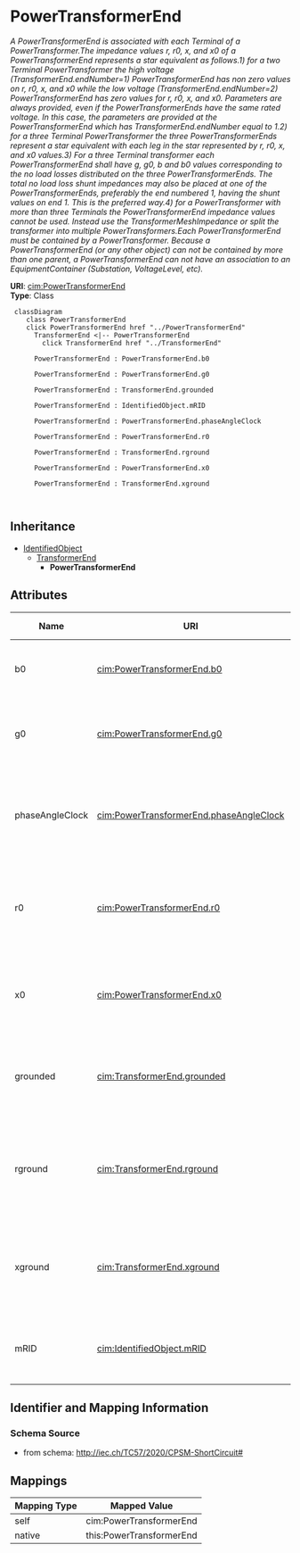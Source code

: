 # PowerTransformerEnd


_A PowerTransformerEnd is associated with each Terminal of a PowerTransformer.The impedance values r, r0, x, and x0 of a PowerTransformerEnd represents a star equivalent as follows.1) for a two Terminal PowerTransformer the high voltage (TransformerEnd.endNumber=1) PowerTransformerEnd has non zero values on r, r0, x, and x0 while the low voltage (TransformerEnd.endNumber=2) PowerTransformerEnd has zero values for r, r0, x, and x0.  Parameters are always provided, even if the PowerTransformerEnds have the same rated voltage.  In this case, the parameters are provided at the PowerTransformerEnd which has TransformerEnd.endNumber equal to 1.2) for a three Terminal PowerTransformer the three PowerTransformerEnds represent a star equivalent with each leg in the star represented by r, r0, x, and x0 values.3) For a three Terminal transformer each PowerTransformerEnd shall have g, g0, b and b0 values corresponding to the no load losses distributed on the three PowerTransformerEnds. The total no load loss shunt impedances may also be placed at one of the PowerTransformerEnds, preferably the end numbered 1, having the shunt values on end 1.  This is the preferred way.4) for a PowerTransformer with more than three Terminals the PowerTransformerEnd impedance values cannot be used. Instead use the TransformerMeshImpedance or split the transformer into multiple PowerTransformers.Each PowerTransformerEnd must be contained by a PowerTransformer. Because a PowerTransformerEnd (or any other object) can not be contained by more than one parent, a PowerTransformerEnd can not have an association to an EquipmentContainer (Substation, VoltageLevel, etc)._





**URI**: [cim:PowerTransformerEnd](http://iec.ch/TC57/CIM100#PowerTransformerEnd)<br />
**Type**: Class




```mermaid
 classDiagram
    class PowerTransformerEnd
    click PowerTransformerEnd href "../PowerTransformerEnd"
      TransformerEnd <|-- PowerTransformerEnd
        click TransformerEnd href "../TransformerEnd"
      
      PowerTransformerEnd : PowerTransformerEnd.b0
        
      PowerTransformerEnd : PowerTransformerEnd.g0
        
      PowerTransformerEnd : TransformerEnd.grounded
        
      PowerTransformerEnd : IdentifiedObject.mRID
        
      PowerTransformerEnd : PowerTransformerEnd.phaseAngleClock
        
      PowerTransformerEnd : PowerTransformerEnd.r0
        
      PowerTransformerEnd : TransformerEnd.rground
        
      PowerTransformerEnd : PowerTransformerEnd.x0
        
      PowerTransformerEnd : TransformerEnd.xground
        
      
```





## Inheritance
* [IdentifiedObject](IdentifiedObject.md)
    * [TransformerEnd](TransformerEnd.md)
        * **PowerTransformerEnd**



## Attributes


| Name | URI | Cardinality and Range | Description | Inheritance |
| ---  | --- | --- | --- | --- |
| b0 | [cim:PowerTransformerEnd.b0](http://iec.ch/TC57/CIM100#PowerTransformerEnd.b0) | 1 <br />  [Susceptance](Susceptance.md)  | Zero sequence magnetizing branch susceptance | direct |
| g0 | [cim:PowerTransformerEnd.g0](http://iec.ch/TC57/CIM100#PowerTransformerEnd.g0) | 1 <br />  [Conductance](Conductance.md)  | Zero sequence magnetizing branch conductance (star-model) | direct |
| phaseAngleClock | [cim:PowerTransformerEnd.phaseAngleClock](http://iec.ch/TC57/CIM100#PowerTransformerEnd.phaseAngleClock) | 1 <br />  integer  | Terminal voltage phase angle displacement where 360 degrees are represented w... | direct |
| r0 | [cim:PowerTransformerEnd.r0](http://iec.ch/TC57/CIM100#PowerTransformerEnd.r0) | 1 <br />  [Resistance](Resistance.md)  | Zero sequence series resistance (star-model) of the transformer end | direct |
| x0 | [cim:PowerTransformerEnd.x0](http://iec.ch/TC57/CIM100#PowerTransformerEnd.x0) | 1 <br />  [Reactance](Reactance.md)  | Zero sequence series reactance of the transformer end | direct |
| grounded | [cim:TransformerEnd.grounded](http://iec.ch/TC57/CIM100#TransformerEnd.grounded) | 1 <br />  boolean  | (for Yn and Zn connections) True if the neutral is solidly grounded | [TransformerEnd](TransformerEnd.md) |
| rground | [cim:TransformerEnd.rground](http://iec.ch/TC57/CIM100#TransformerEnd.rground) | 0..1 <br />  [Resistance](Resistance.md)  | (for Yn and Zn connections) Resistance part of neutral impedance where 'groun... | [TransformerEnd](TransformerEnd.md) |
| xground | [cim:TransformerEnd.xground](http://iec.ch/TC57/CIM100#TransformerEnd.xground) | 0..1 <br />  [Reactance](Reactance.md)  | (for Yn and Zn connections) Reactive part of neutral impedance where 'grounde... | [TransformerEnd](TransformerEnd.md) |
| mRID | [cim:IdentifiedObject.mRID](http://iec.ch/TC57/CIM100#IdentifiedObject.mRID) | 1 <br />  string  | Master resource identifier issued by a model authority | [IdentifiedObject](IdentifiedObject.md) |









## Identifier and Mapping Information







### Schema Source


* from schema: http://iec.ch/TC57/2020/CPSM-ShortCircuit#





## Mappings

| Mapping Type | Mapped Value |
| ---  | ---  |
| self | cim:PowerTransformerEnd |
| native | this:PowerTransformerEnd |





